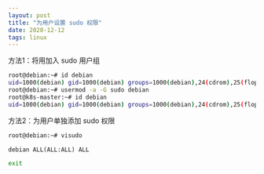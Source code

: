 ```yaml
---
layout: post
title: "为用户设置 sudo 权限"
date: 2020-12-12
tags: linux
---
```


方法1：将用加入 sudo 用户组

```bash
root@debian:~# id debian
uid=1000(debian) gid=1000(debian) groups=1000(debian),24(cdrom),25(floppy),29(audio),30(dip),44(video),46(plugdev),109(netdev),111(bluetooth)
root@debian:~# usermod -a -G sudo debian
root@k8s-master:~# id debian
uid=1000(debian) gid=1000(debian) groups=1000(debian),24(cdrom),25(floppy),27(sudo),29(audio),30(dip),44(video),46(plugdev),109(netdev),111(bluetooth)
```

方法2：为用户单独添加 sudo 权限

```bash
root@debian:~# visudo
```

```text
debian ALL(ALL:ALL) ALL
```

```bash
exit
```
